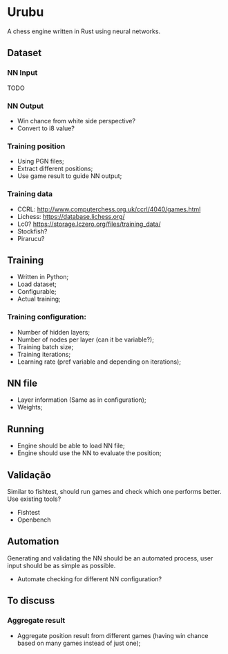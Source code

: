 # Urubu

A chess engine written in Rust using neural networks.

## Dataset

### NN Input
TODO

### NN Output

- Win chance from white side perspective?
- Convert to i8 value?

### Training position

- Using PGN files;
- Extract different positions;
- Use game result to guide NN output;

### Training data

- CCRL: http://www.computerchess.org.uk/ccrl/4040/games.html
- Lichess: https://database.lichess.org/
- Lc0? https://storage.lczero.org/files/training_data/
- Stockfish?
- Pirarucu?

## Training

- Written in Python;
- Load dataset;
- Configurable;
- Actual training;

### Training configuration:

- Number of hidden layers;
- Number of nodes per layer (can it be variable?);
- Training batch size;
- Training iterations;
- Learning rate (pref variable and depending on iterations);

## NN file
- Layer information (Same as in configuration);
- Weights;

## Running
- Engine should be able to load NN file;
- Engine should use the NN to evaluate the position;

## Validação
Similar to fishtest, should run games and check which one performs better. Use existing tools?
- Fishtest
- Openbench

## Automation
Generating and validating the NN should be an automated process, user input should be as simple as possible.
- Automate checking for different NN configuration?

## To discuss

### Aggregate result
- Aggregate position result from different games (having win chance based on many games instead of just one);
